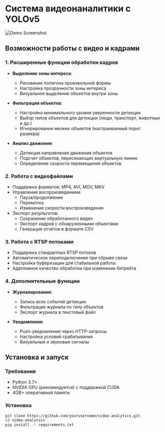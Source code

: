 # Система видеонаналитики с YOLOv5

![Demo Screenshot](screenshot_2.jpeg)

## Возможности работы с видео и кадрами

### 1. Расширенные функции обработки кадров
- **Выделение зоны интереса**:
  - Рисование полигона произвольной формы
  - Настройка прозрачности зоны интереса
  - Визуальное выделение объектов внутри зоны

- **Фильтрация объектов**:
  - Настройка минимального уровня уверенности детекции
  - Выбор типов объектов для детекции (люди, транспорт, животные и др.)
  - Игнорирование мелких объектов (настраиваемый порог размера)

- **Анализ движения**:
  - Детекция направления движения объектов
  - Подсчет объектов, пересекающих виртуальную линию
  - Определение скорости перемещения объектов

### 2. Работа с видеофайлами
- Поддержка форматов: MP4, AVI, MOV, MKV
- Управление воспроизведением:
  - Пауза/продолжение
  - Перемотка
  - Изменение скорости воспроизведения
- Экспорт результатов:
  - Сохранение обработанного видео
  - Экспорт кадров с обнаруженными объектами
  - Генерация отчетов в формате CSV

### 3. Работа с RTSP потоками
- Поддержка стандартных RTSP потоков
- Автоматическое переподключение при обрыве связи
- Настройка буферизации для стабильной работы
- Адаптивное качество обработки при изменении битрейта

### 4. Дополнительные функции
- **Журналирование**:
  - Запись всех событий детекции
  - Фильтрация журнала по типу объектов
  - Экспорт журнала в текстовый файл

- **Уведомления**:
  - Push-уведомления через HTTP-запросы
  - Настройка условий срабатывания
  - Визуальные и звуковые сигналы

## Установка и запуск

### Требования
- Python 3.7+
- NVIDIA GPU (рекомендуется) с поддержкой CUDA
- 4GB+ оперативной памяти

### Установка
```bash
git clone https://github.com/yourusername/video-analytics.git
cd video-analytics
pip install -r requirements.txt
